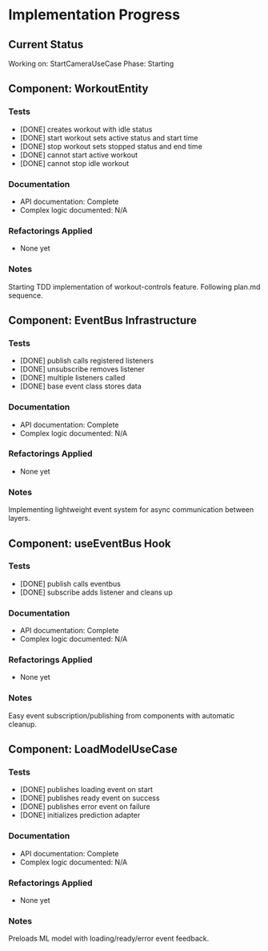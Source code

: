 # Implementation Progress

## Current Status
Working on: StartCameraUseCase
Phase: Starting

## Component: WorkoutEntity

### Tests
- [DONE] creates workout with idle status
- [DONE] start workout sets active status and start time
- [DONE] stop workout sets stopped status and end time
- [DONE] cannot start active workout
- [DONE] cannot stop idle workout

### Documentation
- API documentation: Complete
- Complex logic documented: N/A

### Refactorings Applied
- None yet

### Notes
Starting TDD implementation of workout-controls feature. Following plan.md sequence.

## Component: EventBus Infrastructure

### Tests
- [DONE] publish calls registered listeners
- [DONE] unsubscribe removes listener
- [DONE] multiple listeners called
- [DONE] base event class stores data

### Documentation
- API documentation: Complete
- Complex logic documented: N/A

### Refactorings Applied
- None yet

### Notes
Implementing lightweight event system for async communication between layers.

## Component: useEventBus Hook

### Tests
- [DONE] publish calls eventbus
- [DONE] subscribe adds listener and cleans up

### Documentation
- API documentation: Complete
- Complex logic documented: N/A

### Refactorings Applied
- None yet

### Notes
Easy event subscription/publishing from components with automatic cleanup.

## Component: LoadModelUseCase

### Tests
- [DONE] publishes loading event on start
- [DONE] publishes ready event on success  
- [DONE] publishes error event on failure
- [DONE] initializes prediction adapter

### Documentation
- API documentation: Complete
- Complex logic documented: N/A

### Refactorings Applied
- None yet

### Notes
Preloads ML model with loading/ready/error event feedback.